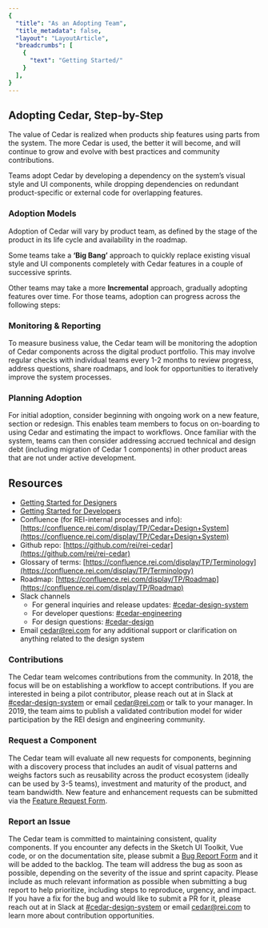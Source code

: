 ```yaml
---
{
  "title": "As an Adopting Team",
  "title_metadata": false,
  "layout": "LayoutArticle",
  "breadcrumbs": [
    {
      "text": "Getting Started/"
    }
  ],
}
---
```


<cdr-doc-table-of-contents-shell>

## Adopting Cedar, Step-by-Step

The value of Cedar is realized when products ship features using parts from the system.
The more Cedar is used, the better it will become, and will continue to grow and evolve with best practices and community contributions. 

Teams adopt Cedar by developing a dependency on the system’s visual style and UI components, while dropping dependencies on redundant product-specific or external code for overlapping features.

### Adoption Models

Adoption of Cedar will vary by product team, as defined by the stage of the product in its life cycle and availability in the roadmap.

Some teams take a **‘Big Bang’** approach to quickly replace existing visual style and UI components completely with Cedar features in a couple of successive sprints.

Other teams may take a more **Incremental** approach, gradually adopting features over time. For those teams, adoption can progress across the following steps:

<cdr-img :src="$withBase(`/getting-started-as-adopter/image1.png`)"/>

### Monitoring & Reporting

To measure business value, the Cedar team will be monitoring the adoption of Cedar components across the digital product portfolio.
This may involve regular checks with individual teams every 1-2 months to review progress, address questions, share roadmaps, and look for opportunities to iteratively improve the system processes.

### Planning Adoption

For initial adoption, consider beginning with ongoing work on a new feature, section or redesign. This enables team members to focus on on-boarding to using Cedar and estimating the impact to workflows. Once familiar with the system, teams can then consider addressing accrued technical and design debt (including migration of Cedar 1 components) in other product areas that are not under active development.

## Resources

- [Getting Started for Designers](../as-a-designer/)
- [Getting Started for Developers](../as-a-developer/)
- Confluence (for REI-internal processes and info): [https://confluence.rei.com/display/TP/Cedar+Design+System](https://confluence.rei.com/display/TP/Cedar+Design+System)
- Github repo: [https://github.com/rei/rei-cedar](https://github.com/rei/rei-cedar)
- Glossary of terms: [https://confluence.rei.com/display/TP/Terminology](https://confluence.rei.com/display/TP/Terminology)
- Roadmap: [https://confluence.rei.com/display/TP/Roadmap](https://confluence.rei.com/display/TP/Roadmap)
- Slack channels
  - For general inquiries and release updates: [#cedar-design-system](https://rei.slack.com/messages/C5W0VMKGU)
  - For developer questions: [#cedar-engineering](https://rei.slack.com/messages/CBE0EPK37)
  - For design questions: [#cedar-design](https://rei.slack.com/messages/CBDRL7M7U)
- Email [cedar@rei.com](mailto:cedar@rei.com) for any additional support or clarification on anything related to the design system

### Contributions

The Cedar team welcomes contributions from the community.
In 2018, the focus will be on establishing a workflow to accept contributions. If you are interested in being a pilot contributor, please reach out at in Slack at [#cedar-design-system](https://rei.slack.com/messages/C5W0VMKGU) or email [cedar@rei.com](mailto:cedar@rei.com) or talk to your manager.
In 2019, the team aims to publish a validated contribution model for wider participation by the REI design and engineering community.

### Request a Component

The Cedar team will evaluate all new requests for components, beginning with a discovery process that includes an audit of visual patterns and weighs factors such as reusability across the product ecosystem (ideally can be used by 3-5 teams), investment and maturity of the product, and team bandwidth. 
New feature and enhancement requests can be submitted via the [Feature Request Form](https://airtable.com/shrcbq9CHthuMO7AC). 

### Report an Issue

The Cedar team is committed to maintaining consistent, quality components. If you encounter any defects in the Sketch UI Toolkit, Vue code, or on the documentation site, please submit a [Bug Report Form](https://airtable.com/shr3wSPCYQbycVx7i) and it will be added to the backlog.
The team will address the bug as soon as possible, depending on the severity of the issue and sprint capacity. Please include as much relevant information as possible when submitting a bug report to help prioritize, including steps to reproduce, urgency, and impact.
If you have a fix for the bug and would like to submit a PR for it, please reach out at in Slack at [#cedar-design-system](https://rei.slack.com/messages/C5W0VMKGU) or email [cedar@rei.com](mailto:cedar@rei.com) to learn more about contribution opportunities. 

</cdr-doc-table-of-contents-shell>
